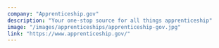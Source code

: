 ```yaml
---
company: "Apprenticeship.gov"
description: "Your one-stop source for all things apprenticeship"
image: "/images/apprenticeships/apprenticeship-gov.jpg"
link: "https://www.apprenticeship.gov/"
---
```

